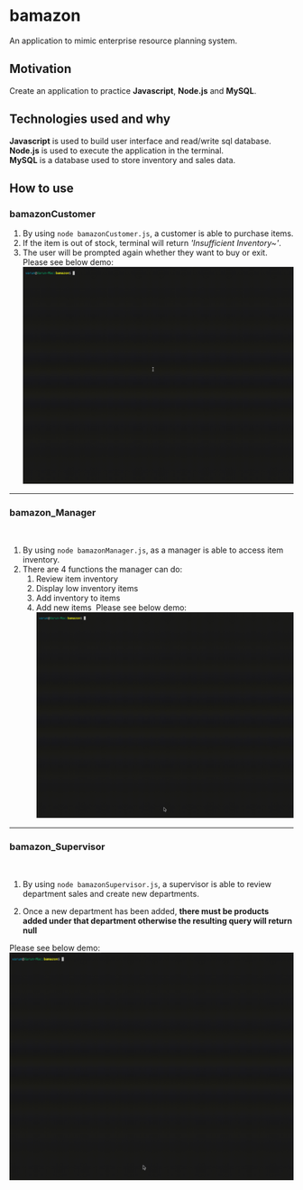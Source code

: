 # bamazon
An application to mimic enterprise resource planning system.
​
## Motivation
Create an application to practice **Javascript**, **Node.js** and **MySQL**.
​
## Technologies used and why
**Javascript** is used to build user interface and read/write sql database.  
**Node.js** is used to execute the application in the terminal.  
**MySQL** is a database used to store inventory and sales data.
​
## How to use

### bamazonCustomer

1. By using `node bamazonCustomer.js`, a customer is able to purchase items.
2. If the item is out of stock, terminal will return *'Insufficient Inventory~'*.
3. The user will be prompted again whether they want to buy or exit.
​
Please see below demo:
​
![bamazon_Customer](/images/customer.gif)
------
### bamazon_Manager
​
1. By using `node bamazonManager.js`, as a manager is able to access item inventory.
​
2. There are 4 functions the manager can do:
​
    1. Review item inventory
​
    2. Display low inventory items
​
    3. Add inventory to items
​
    4. Add new items
​
Please see below demo:
​
![bamazon_Manager](/images/manager.gif)
------
### bamazon_Supervisor
​
1. By using `node bamazonSupervisor.js`, a supervisor is able to review department sales and create new departments.

2. Once a new department has been added, **there must be products added under that department otherwise the resulting query will return null**

Please see below demo:
​
![bamazon_Supervisor](/images/supervisor.gif)